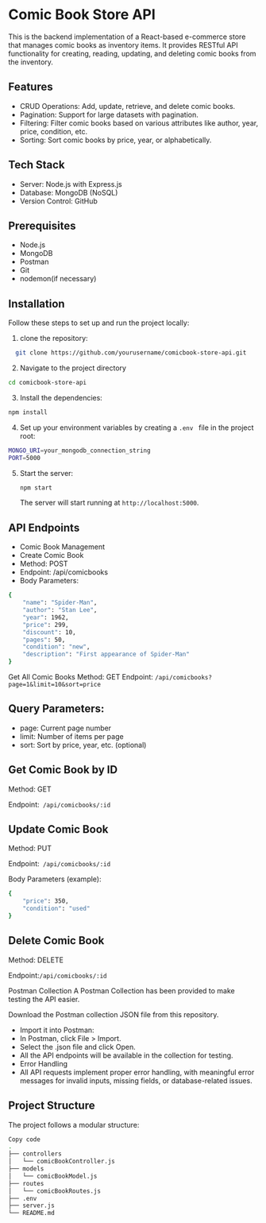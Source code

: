 
# Comic Book Store API  

This is the backend implementation of a React-based e-commerce store that manages comic books as inventory items. It provides RESTful API functionality for creating, reading, updating, and deleting comic books from the inventory.

## Features

- CRUD Operations: Add, update, retrieve, and delete comic books.
- Pagination: Support for large datasets with pagination.
- Filtering: Filter comic books based on various attributes like author, year, price, condition, etc.
- Sorting: Sort comic books by price, year, or alphabetically.

## Tech Stack

- Server: Node.js with Express.js
- Database: MongoDB (NoSQL)
- Version Control: GitHub
## Prerequisites
- Node.js
- MongoDB 
- Postman
- Git 
- nodemon(if necessary)

## Installation

Follow these steps to set up and run the project locally:

1. clone the repository:
```bash
  git clone https://github.com/yourusername/comicbook-store-api.git
```
2. Navigate to the project directory
```bash
cd comicbook-store-api
```
3. Install the dependencies:
```bash
npm install
```
4. Set up your environment variables by creating a ```.env ``` file in the project root:
```bash
MONGO_URI=your_mongodb_connection_string
PORT=5000
```
5. Start the server:
   ```bash
   npm start 
   ```
   The server will start running at ```http://localhost:5000```.

## API Endpoints
- Comic Book Management
- Create Comic Book
- Method: POST
- Endpoint: /api/comicbooks
- Body Parameters:
```bash
{
    "name": "Spider-Man",
    "author": "Stan Lee",
    "year": 1962,
    "price": 299,
    "discount": 10,
    "pages": 50,
    "condition": "new",
    "description": "First appearance of Spider-Man"
}
```
Get All Comic Books
Method: GET
Endpoint: ```/api/comicbooks?page=1&limit=10&sort=price```

 ## Query Parameters:

- page: Current page number
- limit: Number of items per page
- sort: Sort by price, year, etc. (optional)

## Get Comic Book by ID

Method: GET

Endpoint:``` /api/comicbooks/:id```


## Update Comic Book

Method: PUT

Endpoint:``` /api/comicbooks/:id```

Body Parameters (example):

```bash
{
    "price": 350,
    "condition": "used"
}
```
## Delete Comic Book
Method: DELETE

Endpoint:```/api/comicbooks/:id```

Postman Collection
A Postman Collection has been provided to make testing the API easier.

Download the Postman collection JSON file from this repository.
- Import it into Postman:
- In Postman, click File > Import.
- Select the .json file and click Open.
- All the API endpoints will be available in the collection for testing.
- Error Handling
- All API requests implement proper error handling, with meaningful error messages for invalid inputs, missing fields, or database-related issues.

## Project Structure
The project follows a modular structure:

```bash
Copy code
.
├── controllers
│   └── comicBookController.js
├── models
│   └── comicBookModel.js
├── routes
│   └── comicBookRoutes.js
├── .env
├── server.js
└── README.md
```
